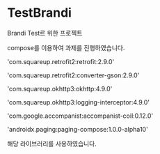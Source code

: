 # TestBrandi
Brandi Test르 위한 프로젝트

compose를 이용하여 과제를 진행하였습니다.

'com.squareup.retrofit2:retrofit:2.9.0'


'com.squareup.retrofit2:converter-gson:2.9.0'


'com.squareup.okhttp3:okhttp:4.9.0'


'com.squareup.okhttp3:logging-interceptor:4.9.0'


'com.google.accompanist:accompanist-coil:0.12.0'


'androidx.paging:paging-compose:1.0.0-alpha10'



해당 라이브러리를 사용하였습니다.
